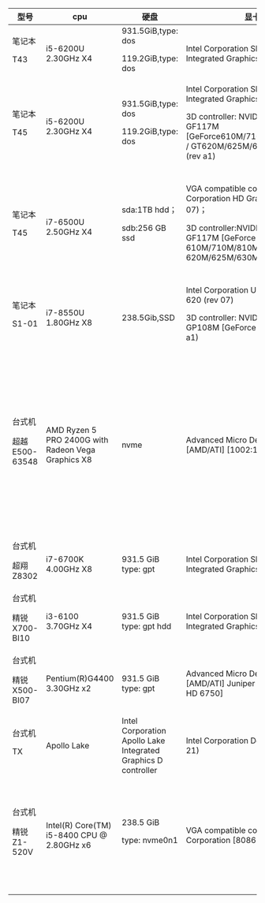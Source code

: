 型号 | cpu | 硬盘 | 显卡 | 声卡 | 网卡 | 
-----|-----|-----|-----|-----|-----|
笔记本<p>T43|i5-6200U 2.30GHz X4 |931.5GiB,type: dos<p>119.2GiB,type: dos|Intel Corporation Sky Lake Integrated Graphics (rev 07) | ALC269VC Analog| 无线:RTL8723BE<p><p>有线:RTL8111/8168/8411|
笔记本<p>T45| i5-6200U 2.30GHz X4| 931.5GiB,type: dos<p>119.2GiB,type: dos|Intel Corporation Sky Lake Integrated Graphics (rev 07)<p><p>3D controller: NVIDIA Corporation GF117M [GeForce610M/710M/810M/820M / GT620M/625M/630M/720M] (rev a1) |Intel Corporation Device 9d70 (rev 21) | 无线:RTL8723BE<p><p>有线:RTL8111/8168/8411|
笔记本<p>T45|i7-6500U 2.50GHz X4|sda:1TB hdd；<p>sdb:256 GB ssd|VGA compatible controller:Intel Corporation HD Graphics 520 (rev 07)；<p><p>3D controller:NVIDIA Corporation GF117M [GeForce 610M/710M/810M/820M / GT 620M/625M/630M/720M](rev a1)|Intel Corporation Sunrise Point-LP HD Audio (rev 21)|无线：Intel Corporation Wireless 3165 (rev 81)；<p><p>有线：Realtek Semiconductor Co., Ltd. RTL8111/8168/8411 PCI Express Gigabit Ethernet Controller (rev 12)|
笔记本<p>S1-01|i7-8550U 1.80GHz X8|238.5Gib,SSD|Intel Corporation UHD Graphics 620 (rev 07)<p><p>3D controller: NVIDIA Corporation GP108M [GeForce MX150] (rev a1)|Intel Corporation Sunrise Point-LP HD Audio (rev 21)|无线：Intel Corporation Device 24fb (rev 10)|
台式机<p>超越E500-63548 | AMD Ryzen 5 PRO 2400G with Radeon Vega Graphics X8 | nvme | Advanced Micro Devices, Inc. [AMD/ATI] [1002:15DD]|Audio device: Advanced Micro Devices, Inc. [AMD/ATI] Device 15de<p>Audio device: Advanced Micro Devices, Inc. [AMD] Device 15e3|Ethernet controller: Realtek Semiconductor Co., Ltd. RTL8111/8168/8411 PCI Express Gigabit Ethernet Controller (rev 15)|
台式机<p>超翔Z8302|i7-6700K 4.00GHz X8 |931.5 GiB type: gpt| Intel Corporation Sky Lake Integrated Graphics (rev 06)|ALC887-VD Analog  ALC887-VD Digital |RTL8111/8168/8411 |
台式机<p>精锐X700-BI10| i3-6100 3.70GHz X4| 931.5 GiB type: gpt hdd| Intel Corporation Sky Lake Integrated Graphics (rev 06)| ALC662 rev3 Analog|RTL8111/8168/8411 |
台式机<p>精锐X500-BI07|Pentium(R)G4400 3.30GHz x2| 931.5 GiB type: gpt|Advanced Micro Devices, Inc. [AMD/ATI] Juniper PRO [Radeon HD 6750] | ALC887-VD Analog|RTL8111/8168/8411 |08:00.1 Audio device: Advanced Micro Devices, Inc. [AMD/ATI] Device 15de<p>08:00.6 Audio device: Advanced Micro Devices, Inc. [AMD] Device 15e3
台式机<p>TX|Apollo Lake|Intel Corporation Apollo Lake Integrated Graphics D controller |Intel Corporation Device 9d70 (rev 21) |ALC887-VD Analog | ALC887-VD Digital | 无线:RTL8723BE有线:RTL8111/8168/8411
台式机<p>精锐Z1-520V|Intel(R) Core(TM) i5-8400 CPU @ 2.80GHz x6| 238.5 GiB<p>type: nvme0n1|VGA compatible controller:Intel Corporation [8086:3E92] |Intel Corporation Device a348 (rev 10)|Network controller: Intel Corporation Device 24fb (rev 10)<p><p>Ethernet controller: Realtek Semiconductor Co., Ltd. RTL8111/8168/8411 PCI Express Gigabit Ethernet Controller (rev 15)|
